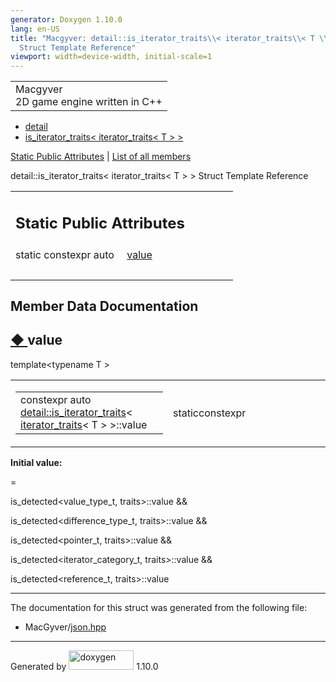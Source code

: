 ```yaml
---
generator: Doxygen 1.10.0
lang: en-US
title: "Macgyver: detail::is_iterator_traits\\< iterator_traits\\< T \\> \\>
  Struct Template Reference"
viewport: width=device-width, initial-scale=1
---
```


<div id="top">

<div id="titlearea">

<table data-cellspacing="0" data-cellpadding="0">
<colgroup>
<col style="width: 100%" />
</colgroup>
<tbody>
<tr id="projectrow" class="odd">
<td id="projectalign"><div id="projectname">
Macgyver
</div>
<div id="projectbrief">
2D game engine written in C++
</div></td>
</tr>
</tbody>
</table>

</div>

<div id="main-nav">

</div>

<div id="nav-path" class="navpath">

- <a href="namespacedetail.html" class="el">detail</a>
- <a
  href="structdetail_1_1is__iterator__traits_3_01iterator__traits_3_01_t_01_4_01_4.html"
  class="el">is_iterator_traits&lt; iterator_traits&lt; T &gt; &gt;</a>

</div>

</div>

<div class="header">

<div class="summary">

[Static Public Attributes](#pub-static-attribs) \| [List of all
members](structdetail_1_1is__iterator__traits_3_01iterator__traits_3_01_t_01_4_01_4-members.html)

</div>

<div class="headertitle">

<div class="title">

detail::is_iterator_traits\< iterator_traits\< T \> \> Struct Template
Reference

</div>

</div>

</div>

<div class="contents">

<table class="memberdecls">
<colgroup>
<col style="width: 50%" />
<col style="width: 50%" />
</colgroup>
<tbody>
<tr class="odd heading">
<td colspan="2"><h2 id="static-public-attributes"
class="groupheader"><span id="pub-static-attribs"></span> Static Public
Attributes</h2></td>
</tr>
<tr id="r_a5d742b42a620bea0ee53dca099a9a91f"
class="even memitem:a5d742b42a620bea0ee53dca099a9a91f">
<td class="memItemLeft" style="text-align: right;"
data-valign="top">static constexpr auto </td>
<td class="memItemRight" data-valign="bottom"><a
href="#a5d742b42a620bea0ee53dca099a9a91f" class="el">value</a></td>
</tr>
<tr class="odd separator:a5d742b42a620bea0ee53dca099a9a91f">
<td colspan="2" class="memSeparator"> </td>
</tr>
</tbody>
</table>

## Member Data Documentation

<span id="a5d742b42a620bea0ee53dca099a9a91f"></span>

## <span class="permalink">[◆ ](#a5d742b42a620bea0ee53dca099a9a91f)</span>value

<div class="memitem">

<div class="memproto">

<div class="memtemplate">

template\<typename T \>

</div>

<table class="mlabels">
<colgroup>
<col style="width: 50%" />
<col style="width: 50%" />
</colgroup>
<tbody>
<tr class="odd">
<td class="mlabels-left"><table class="memname">
<tbody>
<tr class="odd">
<td class="memname">constexpr auto <a
href="structdetail_1_1is__iterator__traits.html"
class="el">detail::is_iterator_traits</a>&lt; <a
href="structdetail_1_1iterator__traits.html"
class="el">iterator_traits</a>&lt; T &gt; &gt;::value</td>
</tr>
</tbody>
</table></td>
<td class="mlabels-right"><span class="mlabels"><span
class="mlabel">static</span><span
class="mlabel">constexpr</span></span></td>
</tr>
</tbody>
</table>

</div>

<div class="memdoc">

**Initial value:**

<div class="fragment">

<div class="line">

=

</div>

<div class="line">

is_detected\<value_type_t, traits\>::value &&

</div>

<div class="line">

is_detected\<difference_type_t, traits\>::value &&

</div>

<div class="line">

is_detected\<pointer_t, traits\>::value &&

</div>

<div class="line">

is_detected\<iterator_category_t, traits\>::value &&

</div>

<div class="line">

is_detected\<reference_t, traits\>::value

</div>

</div>

</div>

</div>

------------------------------------------------------------------------

The documentation for this struct was generated from the following file:

- MacGyver/<a href="json_8hpp_source.html" class="el">json.hpp</a>

</div>

------------------------------------------------------------------------

<span class="small">Generated
by [<img src="doxygen.svg" class="footer" width="104" height="31"
alt="doxygen" />](https://www.doxygen.org/index.html) 1.10.0</span>
